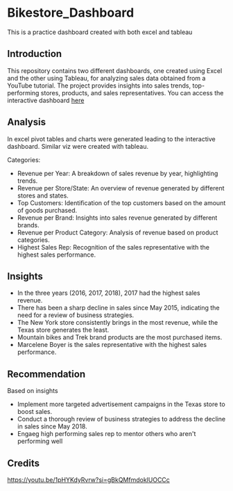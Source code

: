 # Bikestore_Dashboard


This is a practice dashboard created with both excel and tableau

## Introduction
This repository contains two different dashboards, one created using Excel and the other using Tableau, for analyzing sales data obtained from a YouTube tutorial. 
The project provides insights into sales trends, top-performing stores, products, and sales representatives.
You can access the interactive dashboard [here](https://public.tableau.com/views/BikestoresDashboard_16961913194630/Dashboard1?:language=en-GB&:display_count=n&:origin=viz_share_link)
## Analysis
In excel pivot tables and charts were generated leading to the interactive dashboard. Similar viz were created with tableau.

Categories:
- Revenue per Year: A breakdown of sales revenue by year, highlighting trends.
- Revenue per Store/State: An overview of revenue generated by different stores and states.
- Top Customers: Identification of the top customers based on the amount of goods purchased.
- Revenue per Brand: Insights into sales revenue generated by different brands.
- Revenue per Product Category: Analysis of revenue based on product categories.
- Highest Sales Rep: Recognition of the sales representative with the highest sales performance.
## Insights  
- In the three years (2016, 2017, 2018), 2017 had the highest sales revenue.
- There has been a sharp decline in sales since May 2015, indicating the need for a review of business strategies.
- The New York store consistently brings in the most revenue, while the Texas store generates the least.
- Mountain bikes and Trek brand products are the most purchased items.
- Marcelene Boyer is the sales representative with the highest sales performance.
## Recommendation
Based on insights
- Implement more targeted advertisement campaigns in the Texas store to boost sales.
- Conduct a thorough review of business strategies to address the decline in sales since May 2018.
- Engaeg high performing sales rep to mentor others who aren't performing well
## Credits
https://youtu.be/1pHYKdyRvrw?si=gBkQMfmdoklUOCCc






